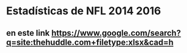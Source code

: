 # Estadísticas de NFL 2014 2016
## en este link https://www.google.com/search?q=site:thehuddle.com+filetype:xlsx&cad=h
